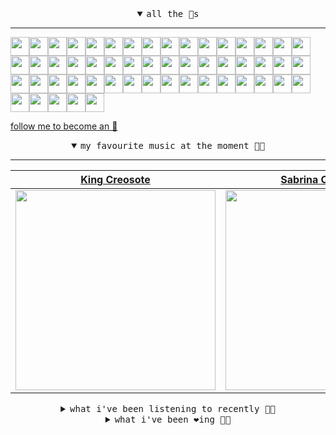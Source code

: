 <details open>

<summary align="center"><samp>all the 🥚s</samp></summary>
<hr />

<a href="https://github.com/helallao"><img src="https://avatars.githubusercontent.com/u/78656003?s=90&u=9c23d9553d718cf878b1543db64409aef98219d1&v=4" width="30" height="30" /><a href="https://github.com/trinhminhtriet"><img src="https://avatars.githubusercontent.com/u/1650997?s=90&u=9abc2c570e589518e913b4d34e3292d3800de60c&v=4" width="30" height="30" /><a href="https://github.com/zeroregard"><img src="https://avatars.githubusercontent.com/u/8688472?s=90&u=35fd6b71a3daf593615f52765d1192c7e028245c&v=4" width="30" height="30" /><a href="https://github.com/CodeOfUmut"><img src="https://avatars.githubusercontent.com/u/74297921?s=90&v=4" width="30" height="30" /><a href="https://github.com/katelunchuk"><img src="https://avatars.githubusercontent.com/u/146713116?s=90&u=21338a3ec54cd17f979f5681259e95f43a1e8271&v=4" width="30" height="30" /><a href="https://github.com/mustafacagri"><img src="https://avatars.githubusercontent.com/u/7488394?s=90&u=23fe234eaa1a07c7d0f85efba5db98931d0b98da&v=4" width="30" height="30" /><a href="https://github.com/Connor9994"><img src="https://avatars.githubusercontent.com/u/39637206?s=90&u=d1d5937f93a6381ff3065b825094030907eddd5a&v=4" width="30" height="30" /><a href="https://github.com/masterwww1"><img src="https://avatars.githubusercontent.com/u/176979276?s=90&v=4" width="30" height="30" /><a href="https://github.com/OfficialCodeVoyage"><img src="https://avatars.githubusercontent.com/u/72575602?s=90&u=a37124b2bfcfaf525b3924f0713210472af59218&v=4" width="30" height="30" /><a href="https://github.com/marvelbark2"><img src="https://avatars.githubusercontent.com/u/53633390?s=90&u=9331ed66195bd8048a23cc3505519e2f4d308b1c&v=4" width="30" height="30" /><a href="https://github.com/jewellwater"><img src="https://avatars.githubusercontent.com/u/79801022?s=90&v=4" width="30" height="30" /><a href="https://github.com/maariyadiminsky"><img src="https://avatars.githubusercontent.com/u/87329498?s=90&u=3528f2b978b99531905ad3b1aa3ae1aa1762e5df&v=4" width="30" height="30" /><a href="https://github.com/muratkndmr"><img src="https://avatars.githubusercontent.com/u/117161306?s=90&u=c91834d3ba0fe23fd840ba7d6cbb1f3944b7b900&v=4" width="30" height="30" /><a href="https://github.com/currlybracket"><img src="https://avatars.githubusercontent.com/u/129277849?s=90&u=6644fdd8315628b6b75a61feb657a4b6e7fac3eb&v=4" width="30" height="30" /><a href="https://github.com/memoriaXII"><img src="https://avatars.githubusercontent.com/u/56249189?s=90&u=5d6e2fe472e16381f5d356d7474e1d61c3d38aed&v=4" width="30" height="30" /><a href="https://github.com/JhnEngblm"><img src="https://avatars.githubusercontent.com/u/79695292?s=90&v=4" width="30" height="30" /><a href="https://github.com/talentlessguy"><img src="https://avatars.githubusercontent.com/u/35937217?s=90&u=2f4a9eb4b4921f4704578b785522f40fe6efd9eb&v=4" width="30" height="30" /><a href="https://github.com/trevorwhealy"><img src="https://avatars.githubusercontent.com/u/14946478?s=90&u=984e08785c7cc2eab6a96f7bd5cf57ba28aced34&v=4" width="30" height="30" /><a href="https://github.com/herlon214"><img src="https://avatars.githubusercontent.com/u/3419441?s=90&u=ab73725b18d269073f0dcdafbc800817a157c7c9&v=4" width="30" height="30" /><a href="https://github.com/weaverfish111"><img src="https://avatars.githubusercontent.com/u/78041472?s=90&u=9f18a50bb0dc425de6b40c1dbd85d603a6b7857f&v=4" width="30" height="30" /><a href="https://github.com/Kampotboy"><img src="https://avatars.githubusercontent.com/u/111836496?s=90&u=efa2538d18aff5c0db3561992d5493532eed45b5&v=4" width="30" height="30" /><a href="https://github.com/ozzfonnf95"><img src="https://avatars.githubusercontent.com/u/108581837?s=90&v=4" width="30" height="30" /><a href="https://github.com/AppServiceProvider"><img src="https://avatars.githubusercontent.com/u/47697490?s=90&u=270ccacce276e5c76aeb7f431f6c03c60fc383f6&v=4" width="30" height="30" /><a href="https://github.com/cumsoft"><img src="https://avatars.githubusercontent.com/u/97250816?s=90&u=208afef4fb98cb0e28832a9ebba59247c5bacb95&v=4" width="30" height="30" /><a href="https://github.com/gkartalis"><img src="https://avatars.githubusercontent.com/u/21178754?s=90&u=52429c6fb9b08ffd99077d6289fbc8a76ae32260&v=4" width="30" height="30" /><a href="https://github.com/kenjinote"><img src="https://avatars.githubusercontent.com/u/2605401?s=90&u=eedb455e76cb25f023a3626808cd572b7df70ef7&v=4" width="30" height="30" /><a href="https://github.com/vivekweb2013"><img src="https://avatars.githubusercontent.com/u/7036736?s=90&v=4" width="30" height="30" /><a href="https://github.com/IDouble"><img src="https://avatars.githubusercontent.com/u/18186995?s=90&u=5a02cd5ebd3bccdff01499f4b4080fbcff2a7d23&v=4" width="30" height="30" /><a href="https://github.com/mlpao500"><img src="https://avatars.githubusercontent.com/u/95065745?s=90&v=4" width="30" height="30" /><a href="https://github.com/gabrielferrazduque"><img src="https://avatars.githubusercontent.com/u/83476335?s=90&u=55ccaa99c5274f4bfeabf1bb37eaa118964ecc39&v=4" width="30" height="30" /><a href="https://github.com/decobeto"><img src="https://avatars.githubusercontent.com/u/32197501?s=90&u=dbba898a88910e1169d8fad301755f16a1834a9b&v=4" width="30" height="30" /><a href="https://github.com/franciane-lark"><img src="https://avatars.githubusercontent.com/u/66569250?s=90&u=cfd2135bcedd9b9a9a973734ede8a992013be6c9&v=4" width="30" height="30" /><a href="https://github.com/kettanaito"><img src="https://avatars.githubusercontent.com/u/14984911?s=90&u=5b45b9f402753f42d0136c6c558223f71e8acf61&v=4" width="30" height="30" /><a href="https://github.com/luiznasciment0"><img src="https://avatars.githubusercontent.com/u/55008532?s=90&u=871e49a7a4a33e3f5933dee5ac83eaf3ece1ec45&v=4" width="30" height="30" /><a href="https://github.com/sibelius"><img src="https://avatars.githubusercontent.com/u/2005841?s=90&u=cab8024eb61323090e1551c73c784b408b2d66b1&v=4" width="30" height="30" /><a href="https://github.com/TSalazargr"><img src="https://avatars.githubusercontent.com/u/16808436?s=90&u=422b601dfbc600223725ecc9af1bec7b1dfee4f2&v=4" width="30" height="30" /><a href="https://github.com/bcomnes"><img src="https://avatars.githubusercontent.com/u/166301?s=90&u=82fc48e1304b5125084cba1a793528b2d852785e&v=4" width="30" height="30" /><a href="https://github.com/jlsjefferson"><img src="https://avatars.githubusercontent.com/u/53836950?s=90&u=619408c9778ffd2899673fdf3ba59f20b82bf470&v=4" width="30" height="30" /><a href="https://github.com/ilovedesert001"><img src="https://avatars.githubusercontent.com/u/15065396?s=90&u=c94e48f141daf951fb6eb0e4a62c0ba9ec1a5201&v=4" width="30" height="30" /><a href="https://github.com/mayconmesquita"><img src="https://avatars.githubusercontent.com/u/46308804?s=90&u=e06ac123e121b53d7eafc9199fb2a70422052fe0&v=4" width="30" height="30" /><a href="https://github.com/lucasvocos"><img src="https://avatars.githubusercontent.com/u/5739627?s=90&u=bd389af17aacfda255e2389c6f8ef7217de4f321&v=4" width="30" height="30" /><a href="https://github.com/mikedemarais"><img src="https://avatars.githubusercontent.com/u/1325144?s=90&u=7b32dcd04811261405f2ed35d933b1484558758d&v=4" width="30" height="30" /><a href="https://github.com/davidjerleke"><img src="https://avatars.githubusercontent.com/u/11529148?s=90&u=94446866c576d620cbd33e62834c480091fedcf0&v=4" width="30" height="30" /><a href="https://github.com/jollykingd3d8"><img src="https://avatars.githubusercontent.com/u/51726854?s=90&v=4" width="30" height="30" /><a href="https://github.com/lostpebble"><img src="https://avatars.githubusercontent.com/u/1508863?s=90&u=4ada478500c2c9112fe8e3b0b8240a454403aebc&v=4" width="30" height="30" /><a href="https://github.com/karacas"><img src="https://avatars.githubusercontent.com/u/1050937?s=90&u=eb3e1441a8d79e29037e71ccd13e35c907defbe6&v=4" width="30" height="30" /><a href="https://github.com/eheddema"><img src="https://avatars.githubusercontent.com/u/808567?s=90&u=225eb2910c3dcd13c6bc86dcaaa14780323110db&v=4" width="30" height="30" /><a href="https://github.com/kelmer44"><img src="https://avatars.githubusercontent.com/u/3629100?s=90&v=4" width="30" height="30" /><a href="https://github.com/macabu"><img src="https://avatars.githubusercontent.com/u/1299138?s=90&u=8e157be586103823b212c5c9ada88ab2a9867ccf&v=4" width="30" height="30" /><a href="https://github.com/pvinis"><img src="https://avatars.githubusercontent.com/u/100233?s=90&v=4" width="30" height="30" /><a href="https://github.com/medeeiros"><img src="https://avatars.githubusercontent.com/u/331136?s=90&u=e44d12c7f7e45d5f5b30ea9d963a70b435ba5355&v=4" width="30" height="30" /><a href="https://github.com/langri-sha"><img src="https://avatars.githubusercontent.com/u/77084?s=90&v=4" width="30" height="30" /><a href="https://github.com/80sinteractive"><img src="https://avatars.githubusercontent.com/u/22603136?s=90&u=7f78c96ea924a48b1bd364833036f706afa57619&v=4" width="30" height="30" />
  
<samp><a href="https://github.com/bitttttten">follow me to become an 🥚</a></samp>

</details>

<details open>

<summary align="center"><samp>my favourite music at the moment 🎵🎶</samp></summary>
<hr />

<!-- toc -->

| [King Creosote](https://open.spotify.com/artist/5SP6T04F8Ic9oftMVfdKkp)                                                                                          | [Sabrina Carpenter](https://open.spotify.com/artist/74KM79TiuVKeVCqs8QtB0B)                                                                                      | [Fred again..](https://open.spotify.com/artist/4oLeXFyACqeem2VImYeBFe)                                                                                           | [The Notorious B.I.G.](https://open.spotify.com/artist/5me0Irg2ANcsgc93uaYrpb)                                                                                   |
| ---------------------------------------------------------------------------------------------------------------------------------------------------------------- | ---------------------------------------------------------------------------------------------------------------------------------------------------------------- | ---------------------------------------------------------------------------------------------------------------------------------------------------------------- | ---------------------------------------------------------------------------------------------------------------------------------------------------------------- |
| [<img src="https://i.scdn.co/image/ab6761610000e5eb23c18f1e3c22e8890cf919e7" width="320" height="auto">](https://open.spotify.com/artist/5SP6T04F8Ic9oftMVfdKkp) | [<img src="https://i.scdn.co/image/ab6761610000e5ebe053b8338322b9c8609ee7ae" width="320" height="auto">](https://open.spotify.com/artist/74KM79TiuVKeVCqs8QtB0B) | [<img src="https://i.scdn.co/image/ab6761610000e5eb04a3b69e7f2bf27020773d8c" width="320" height="auto">](https://open.spotify.com/artist/4oLeXFyACqeem2VImYeBFe) | [<img src="https://i.scdn.co/image/9bb42de208edcb69653a8e7951fa93b13f598cdd" width="320" height="auto">](https://open.spotify.com/artist/5me0Irg2ANcsgc93uaYrpb) |

<!-- tocstop -->

</details>

<details>

<summary align="center"><samp>what i've been listening to recently 🎵🎶</samp></summary>
<hr />

<!-- toc -->

| [Relief<br />Sam Amidon](https://open.spotify.com/track/0ChmMFhOcTfkdX3y1o3o0M)                                                                                 | [Summer Song<br />James Yorkston](https://open.spotify.com/track/0wlEzuDE2IUHzqiC5RbhCn)                                                                        | [I Remember<br />Jon Hopkins](https://open.spotify.com/track/45oJPQDkRbRipePLcXRdEL)                                                                            | [Our Socks Forever More<br />This Is The Kit](https://open.spotify.com/track/20QaQpERT2Z8pj9vZIYTE9)                                                            |
| --------------------------------------------------------------------------------------------------------------------------------------------------------------- | --------------------------------------------------------------------------------------------------------------------------------------------------------------- | --------------------------------------------------------------------------------------------------------------------------------------------------------------- | --------------------------------------------------------------------------------------------------------------------------------------------------------------- |
| [<img src="https://i.scdn.co/image/ab6761610000e5eb8a1ee30561a44017927da76f" width="320" height="auto">](https://open.spotify.com/track/0ChmMFhOcTfkdX3y1o3o0M) | [<img src="https://i.scdn.co/image/ab6761610000e5ebdaee71b2b1510f68cb82e5ba" width="320" height="auto">](https://open.spotify.com/track/0wlEzuDE2IUHzqiC5RbhCn) | [<img src="https://i.scdn.co/image/ab6761610000e5eb1c0c0e567366e8b528e7c6b7" width="320" height="auto">](https://open.spotify.com/track/45oJPQDkRbRipePLcXRdEL) | [<img src="https://i.scdn.co/image/ab6761610000e5eb17e562daddcfa796d07ccfb4" width="320" height="auto">](https://open.spotify.com/track/20QaQpERT2Z8pj9vZIYTE9) |

<!-- tocstop -->

</details>

<details>

<summary align="center"><samp>what i've been ❤️ing 🎵🎶</samp></summary>
<hr />

<!-- toc -->

| [Empty And Silent (feat. King …<br />Mount Kimbie, King Krule](https://open.spotify.com/album/0AeSOw3HZgMJepZRDj2YR0)                                           | [No More Flowers<br />Maja Lena](https://open.spotify.com/album/1KV0nsNrNP9nVDv39KJyet)                                                                         | [Motherhood<br />Jane's World, Chase Icon](https://open.spotify.com/album/2HNGg3OI6ExJZnxV3iz4AT)                                                               | [Chaise Longue<br />Wet Leg](https://open.spotify.com/album/2X6hKiTx3P5LGBEvc8oJq6)                                                                             |
| --------------------------------------------------------------------------------------------------------------------------------------------------------------- | --------------------------------------------------------------------------------------------------------------------------------------------------------------- | --------------------------------------------------------------------------------------------------------------------------------------------------------------- | --------------------------------------------------------------------------------------------------------------------------------------------------------------- |
| [<img src="https://i.scdn.co/image/ab67616d0000b27317ebb0340fdf271879f83781" width="320" height="auto">](https://open.spotify.com/album/0AeSOw3HZgMJepZRDj2YR0) | [<img src="https://i.scdn.co/image/ab67616d0000b27325bb754f226b60da1d92c711" width="320" height="auto">](https://open.spotify.com/album/1KV0nsNrNP9nVDv39KJyet) | [<img src="https://i.scdn.co/image/ab67616d0000b2732421caafce93e797d157e04a" width="320" height="auto">](https://open.spotify.com/album/2HNGg3OI6ExJZnxV3iz4AT) | [<img src="https://i.scdn.co/image/ab67616d0000b273209e28d62fd62fd976a3aae5" width="320" height="auto">](https://open.spotify.com/album/2X6hKiTx3P5LGBEvc8oJq6) |

<!-- tocstop -->

</details>
